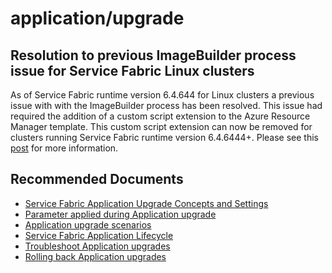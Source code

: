 <properties
	pageTitle="application/upgrade"
	description="application/upgrade"
	service="microsoft.servicefabric"
	resource="clusters"
	authors="chiragpa"
    ms.author="chiragpa"
	displayOrder=""
	selfHelpType="generic"
	supportTopicIds="32608939"
	resourceTags=""
	productPesIds="15842"
	cloudEnvironments="public"
	articleId="c348fb41-7b43-4084-9f1d-151e8307eb9a"
/>

# application/upgrade

## **Resolution to previous ImageBuilder process issue for Service Fabric Linux clusters**
As of Service Fabric runtime version 6.4.644 for Linux clusters a previous issue with with the ImageBuilder process has been resolved. This issue had required the addition of a custom script extension to the Azure Resource Manager template. This custom script extension can now be removed for clusters running Service Fabric runtime version 6.4.6444+. Please see this [post](https://blogs.msdn.microsoft.com/azureservicefabric/2019/04/17/resolution-to-previous-imagebuilder-process-issue-for-service-fabric-linux-clusters/) for more information.

## **Recommended Documents**

* [Service Fabric Application Upgrade Concepts and Settings](https://docs.microsoft.com/azure/service-fabric/service-fabric-application-upgrade)<br>
* [Parameter applied during Application upgrade](https://docs.microsoft.com/azure/service-fabric/service-fabric-application-upgrade-parameters)<br>
* [Application upgrade scenarios](https://docs.microsoft.com/azure/service-fabric/service-fabric-application-upgrade-advanced)<br>
* [Service Fabric Application Lifecycle](https://docs.microsoft.com/azure/service-fabric/service-fabric-application-lifecycle)<br>
* [Troubleshoot Application upgrades](https://azure.microsoft.com/documentation/articles/service-fabric-application-upgrade-troubleshooting/)<br>
* [Rolling back Application upgrades](https://docs.microsoft.com/azure/service-fabric/service-fabric-application-upgrade-advanced#rolling-back-application-upgrades)<br>
